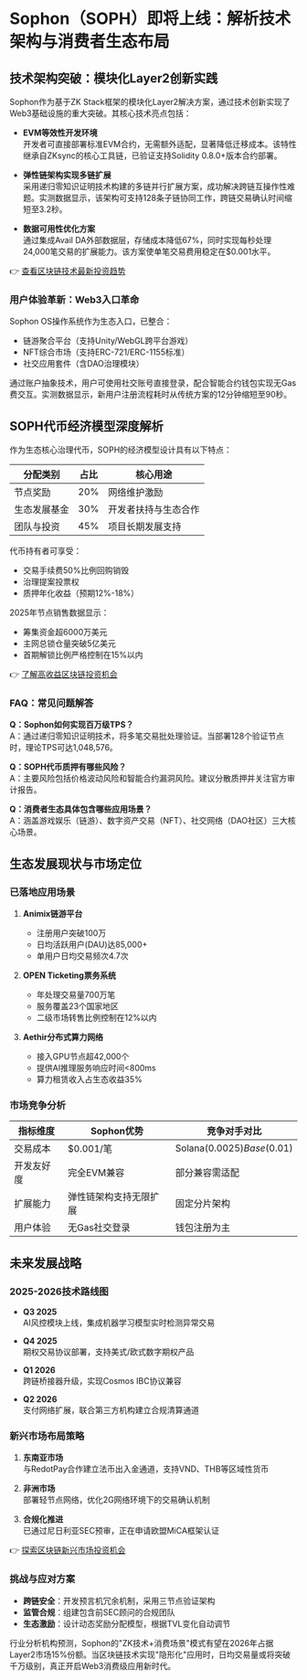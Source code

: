 # Sophon（SOPH）即将上线：解析技术架构与消费者生态布局

## 技术架构突破：模块化Layer2创新实践

Sophon作为基于ZK Stack框架的模块化Layer2解决方案，通过技术创新实现了Web3基础设施的重大突破。其核心技术亮点包括：

- **EVM等效性开发环境**  
  开发者可直接部署标准EVM合约，无需额外适配，显著降低迁移成本。该特性继承自ZKsync的核心工具链，已验证支持Solidity 0.8.0+版本合约部署。

- **弹性链架构实现多链扩展**  
  采用递归零知识证明技术构建的多链并行扩展方案，成功解决跨链互操作性难题。实测数据显示，该架构可支持128条子链协同工作，跨链交易确认时间缩短至3.2秒。

- **数据可用性优化方案**  
  通过集成Avail DA外部数据层，存储成本降低67%，同时实现每秒处理24,000笔交易的扩展能力。该方案使单笔交易费用稳定在$0.001水平。

👉 [查看区块链技术最新投资趋势](https://bit.ly/okx_welcome)

### 用户体验革新：Web3入口革命

Sophon OS操作系统作为生态入口，已整合：
- 链游聚合平台（支持Unity/WebGL跨平台游戏）
- NFT综合市场（支持ERC-721/ERC-1155标准）
- 社交应用套件（含DAO治理模块）

通过账户抽象技术，用户可使用社交账号直接登录，配合智能合约钱包实现无Gas费交互。实测数据显示，新用户注册流程耗时从传统方案的12分钟缩短至90秒。

## SOPH代币经济模型深度解析

作为生态核心治理代币，SOPH的经济模型设计具有以下特点：

| 分配类别       | 占比   | 核心用途                  |
|----------------|--------|---------------------------|
| 节点奖励       | 20%    | 网络维护激励              |
| 生态发展基金   | 30%    | 开发者扶持与生态合作      |
| 团队与投资     | 45%    | 项目长期发展支持          |

代币持有者可享受：
- 交易手续费50%比例回购销毁
- 治理提案投票权
- 质押年化收益（预期12%-18%）

2025年节点销售数据显示：
- 筹集资金超6000万美元
- 主网总锁仓量突破5亿美元
- 首期解锁比例严格控制在15%以内

👉 [了解高收益区块链投资机会](https://bit.ly/okx_welcome)

### FAQ：常见问题解答

**Q：Sophon如何实现百万级TPS？**  
A：通过递归零知识证明技术，将多笔交易批处理验证。当部署128个验证节点时，理论TPS可达1,048,576。

**Q：SOPH代币质押有哪些风险？**  
A：主要风险包括价格波动风险和智能合约漏洞风险。建议分散质押并关注官方审计报告。

**Q：消费者生态具体包含哪些应用场景？**  
A：涵盖游戏娱乐（链游）、数字资产交易（NFT）、社交网络（DAO社区）三大核心场景。

## 生态发展现状与市场定位

### 已落地应用场景
1. **Animix链游平台**  
   - 注册用户突破100万
   - 日均活跃用户(DAU)达85,000+
   - 单用户日均交易频次4.7次

2. **OPEN Ticketing票务系统**  
   - 年处理交易量700万笔
   - 服务覆盖23个国家地区
   - 二级市场转售比例控制在12%以内

3. **Aethir分布式算力网络**  
   - 接入GPU节点超42,000个
   - 提供AI推理服务响应时间<800ms
   - 算力租赁收入占生态收益35%

### 市场竞争分析

| 指标维度       | Sophon优势               | 竞争对手对比              |
|----------------|--------------------------|---------------------------|
| 交易成本       | $0.001/笔               | Solana($0.0025) Base($0.01)|
| 开发友好度     | 完全EVM兼容              | 部分兼容需适配            |
| 扩展能力       | 弹性链架构支持无限扩展    | 固定分片架构              |
| 用户体验       | 无Gas社交登录             | 钱包注册为主              |

## 未来发展战略

### 2025-2026技术路线图
- **Q3 2025**  
  AI风控模块上线，集成机器学习模型实时检测异常交易

- **Q4 2025**  
  期权交易协议部署，支持美式/欧式数字期权产品

- **Q1 2026**  
  跨链桥接器升级，实现Cosmos IBC协议兼容

- **Q2 2026**  
  支付网络扩展，联合第三方机构建立合规清算通道

### 新兴市场布局策略
1. **东南亚市场**  
   与RedotPay合作建立法币出入金通道，支持VND、THB等区域性货币

2. **非洲市场**  
   部署轻节点网络，优化2G网络环境下的交易确认机制

3. **合规化推进**  
   已通过尼日利亚SEC预审，正在申请欧盟MiCA框架认证

👉 [探索区块链新兴市场投资机会](https://bit.ly/okx_welcome)

### 挑战与应对方案
- **跨链安全**：开发预言机冗余机制，采用三节点验证架构
- **监管合规**：组建包含前SEC顾问的合规团队
- **生态激励**：设计动态奖励分配模型，根据TVL变化自动调节

行业分析机构预测，Sophon的"ZK技术+消费场景"模式有望在2026年占据Layer2市场15%份额。当区块链技术实现"隐形化"应用时，日均交易量或将突破千万级别，真正开启Web3消费级应用新时代。